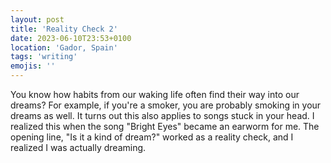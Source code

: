 ```yaml
---
layout: post
title: 'Reality Check 2'
date: 2023-06-10T23:53+0100
location: 'Gador, Spain'
tags: 'writing'
emojis: ''
---
```


You know how habits from our waking life often find their way into our dreams? 
For example, if you're a smoker, you are probably smoking in your dreams as well. 
It turns out this also applies to songs stuck in your head. 
I realized this when the song "Bright Eyes" became an earworm for me. 
The opening line, "Is it a kind of dream?" worked as a reality check, and I realized I was actually dreaming.